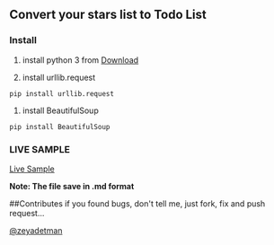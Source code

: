 ## Convert your stars list to Todo List

### Install

1. install python 3 from [Download](https://www.python.org/downloads/)

1. install urllib.request

``` pip install urllib.request ```

1. install BeautifulSoup

``` pip install BeautifulSoup ```

### LIVE SAMPLE
[Live Sample](https://github.com/zeyadetman/Stars-WatchedList/blob/master/Sample.md)

__Note: The file save in .md format__

##Contributes
  if you found bugs, don't tell me, just fork, fix and push request...

[@zeyadetman](https://twitter.com/zeyadetman)
